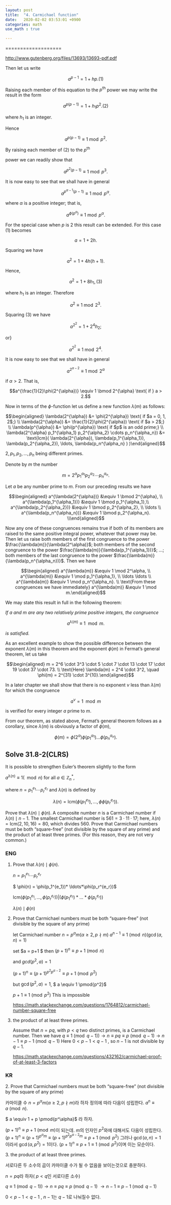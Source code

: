 ```yaml
---
layout: post
title:  "4. Carmichael function"
date:   2020-02-02 03:53:01 +0900
categories: math
use_math : true

---
```





===================

<http://www.gutenberg.org/files/13693/13693-pdf.pdf>

Then let us write

$$a^{p-1} = 1 + hp.  (1)$$


Raising each member of this equation to the $p^{\text{th}}$ power we may write the result in the form


$$a^{p(p-1)} = 1 + h_1p^2.  (2)$$


where $h_1$ is an integer. 

Hence

$$a^{p(p-1)} \equiv 1 \bmod p^2.  $$


By raising each member of (2) to the $p^{\text{th}}$


power we can readily show that


$$a^{p^2(p-1)} \equiv 1 \bmod p^3.  $$

It is now easy to see that we shall have in general

$$a^{p^{\alpha - 1}(p-1)} \equiv 1 \bmod p^{\alpha}.  $$

where $\alpha$ is a positive integer; that is,

$$a^{\phi(p^{\alpha})} \equiv 1 \bmod p^{\alpha}.$$

For the special case when $p$ is 2 this result can be extended. For this
case (1) becomes

$$ a = 1 + 2h. $$

Squaring we have

$$ a^2 = 1 + 4h(h+1). $$

Hence,

$$ a^2 = 1+8h_1, (3)$$

where $h_1$ is an integer. Therefore

$$ a^2 \equiv 1 \bmod 2^3. $$

Squaring (3) we have

$$ a^{2^2} = 1 + 2^4h_2; $$

or}

$$ a^{2^2} \equiv 1 \bmod 2^4. $$

It is now easy to see that we shall have in general

$$ a^{2^{\alpha-2}} \equiv 1 \bmod 2^{\alpha} $$

if $\alpha > 2$. That is,

$$a^{\frac{1}{2}\phi(2^{\alpha})} \equiv 1 \bmod 2^{\alpha} \text{ if } a > 2.$$


Now in terms of the $\phi$-function let us define a new function
$\lambda(m)$ as follows:

$$\begin{aligned}
\lambda(2^{\alpha}) &= \phi(2^{\alpha}) \text{ if $a = 0, 1, 2$;} \\
\lambda(2^{\alpha}) &= \frac{1}{2}\phi(2^{\alpha})
                                               \text{ if $a > 2$;} \\
\lambda(p^{\alpha}) &= \phi(p^{\alpha})
                                   \text{ if $p$ is an odd prime;} \\
\lambda(2^{\alpha} p_1^{\alpha_1} p_2^{\alpha_2} \cdots p_n^{\alpha_n}) 
&= \text{lcm}(
    \lambda(2^{\alpha}),
    \lambda(p_1^{\alpha_1}),
    \lambda(p_2^{\alpha_2}), \ldots, \lambda(p_n^{\alpha_n}
    )
)\end{aligned}$$

$2, p_1, p_2, \ldots, p_n$ being different primes.

Denote by $m$ the number

$$m = 2^{\alpha}p_1^{\alpha_1}p_2^{\alpha_2} \cdots p_n^{\alpha_n}.$$

Let $a$ be any number prime to $m$. From our preceding results we have

$$\begin{aligned}
a^{\lambda(2^{\alpha})}     &\equiv 1 \bmod 2^{\alpha}, \\
a^{\lambda(p_1^{\alpha_1})} &\equiv 1 \bmod p_1^{\alpha_1},\\
a^{\lambda(p_2^{\alpha_2})} &\equiv 1 \bmod p_2^{\alpha_2}, \\
\ldots \\
a^{\lambda(p_n^{\alpha_n})} &\equiv 1 \bmod p_2^{\alpha_n}. \\\end{aligned}$$

Now any one of these congruences remains true if both of its members are
raised to the same positive integral power, whatever that power may be.
Then let us raise both members of the first congruence to the power
$\frac{\lambda(m)}{\lambda(2^\alpha)}$; both members of the second
congruence to the power $\frac{\lambda(m)}{\lambda(p_1^{\alpha_1})}$;
$\ldots$; both members of the last congruence to the power
$\frac{\lambda(m)}{\lambda(p_n^{\alpha_n})}$. Then we have

$$\begin{aligned}
a^{\lambda(m)} &\equiv 1 \mod 2^\alpha, \\
a^{\lambda(m)} &\equiv 1 \mod p_1^{\alpha_1}, \\
\ldots \ldots \\
a^{\lambda(m)} &\equiv 1 \mod p_n^{\alpha_n}. \\
\text{From these congruences we have immediately} 
a^{\lambda(m)} &\equiv 1 \mod m.\end{aligned}$$

We may state this result in full in the following theorem:

*If $a$ and $m$ are any two relatively prime positive integers, the
congruence*

$$a^{\lambda(m)} \equiv 1 \mod m.$$

*is satisfied.*

As an excellent example to show the possible difference between the
exponent $\lambda(m)$ in this theorem and the exponent $\phi(m)$ in
Fermat’s general theorem, let us take

$$\begin{aligned}
m = 2^6 \cdot 3^3 \cdot 5 \cdot 7 \cdot 13 \cdot 17 \cdot 19
        \cdot 37 \cdot 73. \\
\text{Here}
\lambda(m) = 2^4 \cdot 3^2, \quad \phi(m) = 2^{31} \cdot 3^{10}.\end{aligned}$$

In a later chapter we shall show that there is no exponent $\nu$ less
than $\lambda(m)$ for which the congruence

$$a^\nu = 1 \mod m$$

is verified for every integer $a$ prime to $m$.

From our theorem, as stated above, Fermat’s general theorem follows as a
corollary, since $\lambda(m)$ is obviously a factor of $\phi(m)$,

$$\phi(m) = \phi(2^\alpha) \phi(p_1^{\alpha_1}) \ldots
               \phi(p_n^{\alpha_n}).$$

Solve 31.8-2(CLRS)
------------------

It is possible to strengthen Euler’s theorem slightly to the form

$a^{\lambda(n)} \equiv 1 (\mod n)$ for all $a \in \mathbb Z_n^*$,

where $n = p_1^{e_1} \cdots p_r^{e_r}$ and $\lambda(n)$ is defined by

$$\lambda(n) = \text{lcm}(\phi(p_1^{e_1}), \ldots, \phi\phi(p_r^{e_r})).$$

Prove that $\lambda(n) \mid \phi(n)$. A composite number $n$ is a
Carmichael number if $\lambda(n) \mid n - 1$. The smallest Carmichael
number is $561 = 3 \cdot 11 \cdot 17$; here,
$\lambda(n) = \text{lcm}(2, 10, 16) = 80$, which divides $560$. Prove
that Carmichael numbers must be both “square-free” (not divisible by the
square of any prime) and the product of at least three primes. (For this
reason, they are not very common.)

### ENG

1.  Prove that $\lambda(n) \mid \phi(n)$.

    $n = p_1^{e_1} \cdots p_r^{e_r}$

    $ \phi(n) = \phi(p_1^{e_1})* \ldots*\phi(p_r^{e_r})$

    $\text{lcm}(\phi(p_1^{e_1}, \ldots, \phi(p_r^{e_r})) | (\phi(p_1^{e_1})* \ldots*\phi(p_r^{e_r}))$

    $\lambda(n) \mid \phi(n)$

2.  Prove that Carmichael numbers must be both “square-free” (not
    divisible by the square of any prime)

    let Carmichael number $n = p^\alpha m( \alpha \ge 2 ,  p \nmid m )$
    $a^{n-1} \equiv 1 \pmod{n} (\gcd(a,n) = 1)$

    set $a = p+1 $ then $(p+1)^{n} \equiv p+1 \pmod{n}$

    and $gcd(p^2,a) = 1$

    $(p+1)^{n} \equiv (p+1)^{p^2 p^{\alpha-2}} \equiv p+1 \pmod{p^2}$

    but $\gcd(p^2,a) = 1$, $ a \equiv 1 \pmod{p^2}$

    $p+1 \equiv 1 \pmod{p^2}$ This is impossible

    <https://math.stackexchange.com/questions/1764812/carmichael-number-square-free>

3.  the product of at least three primes.

    Assume that $n=pq$, with $p<q$ two distinct primes, is a Carmichael
    number. Then we have
    $q≡1 \pmod{q−1} )\rightarrow n \equiv pq \equiv p \pmod{q−1}  \rightarrow n−1 \equiv p−1 \pmod{q−1}$
    Here $0 < p−1 < q−1$ , so $n−1$ is not divisible by $q−1$.

    <https://math.stackexchange.com/questions/432162/carmichael-proof-of-at-least-3-factors>

### KR

​2. Prove that Carmichael numbers must be both “square-free” (not
divisible by the square of any prime)

카마이클 수 $n = p^\alpha m( \alpha \ge 2 ,  p \nmid m )$라 하자 정의에
따라 다음이 성립한다. $a^{n} \equiv a \pmod{n}$.

$ a \equiv 1 + p \pmod{p^\alpha}$ 라 하자.

$(p+1)^{n} \equiv p+1 \pmod{m}$이 되는데. $m$의 인자인 $p^2$와에
대해서도 다음이 성립한다.
$(p+1)^{n} \equiv (p+1)^{p^\alpha m} \equiv (p+1)^{p^2 p^{\alpha-2} m}  \equiv p+1 \pmod{p^2}$
그러나 $\gcd(a,n) = 1$ 이라서 $\gcd(a, p^2) = 1$이다.
$(p+1)^{n} \equiv p+1  \equiv 1 \pmod{p^2}$이며 이는 모순이다.

​3. the product of at least three primes.

서로다른 두 소수의 곱이 카마이클 수가 될 수 없음을 보이는것으로
충분하다.

$n=pq$라 하자( $p<q$인 서로다른 소수)

$q \equiv 1 \pmod{q - 1} )\rightarrow n \equiv pq \equiv p \pmod{q - 1}$
$\rightarrow n - 1 \equiv p - 1 \pmod{q - 1}$

$0 < p-1 < q - 1$ , $n - 1$는 $q - 1$로 나눠질수 없다.
